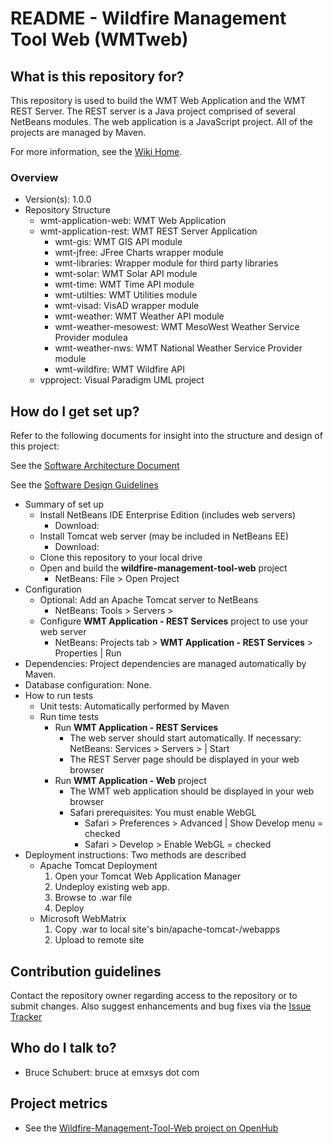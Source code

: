 # README - Wildfire Management Tool Web (WMTweb) #

## What is this repository for? ##

This repository is used to build the WMT Web Application and the WMT REST Server.
The REST server is a Java project comprised of several NetBeans modules. 
The web application is a JavaScript project.
All of the projects are managed by Maven.

For more information, see the [Wiki Home](https://bitbucket.org/emxsys/wildfire-management-tool-web/wiki/Home).

### Overview ###

* Version(s): 1.0.0
* Repository Structure
    * wmt-application-web: WMT Web Application
    * wmt-application-rest: WMT REST Server Application 
        * wmt-gis: WMT GIS API module
        * wmt-jfree: JFree Charts wrapper module
        * wmt-libraries: Wrapper module for third party libraries
        * wmt-solar: WMT Solar API module
        * wmt-time: WMT Time API module
        * wmt-utilties: WMT Utilities module
        * wmt-visad: VisAD wrapper module
        * wmt-weather: WMT Weather API module
        * wmt-weather-mesowest: WMT MesoWest Weather Service Provider modulea
        * wmt-weather-nws: WMT National Weather Service Provider module
        * wmt-wildfire: WMT Wildfire API
    * vpproject: Visual Paradigm UML project

## How do I get set up? ##
Refer to the following documents for insight into the structure and design of this project:

See the [Software Architecture Document](https://bitbucket.org/emxsys/wildfire-management-tool-web/wiki/Software%20Architecture)

See the [Software Design Guidelines](https://bitbucket.org/emxsys/wildfire-management-tool-web/wiki/Software%20Design)

* Summary of set up
    * Install NetBeans IDE Enterprise Edition (includes web servers)
        * Download: 
    * Install Tomcat web server (may be included in NetBeans EE)
        * Download: 
    * Clone this repository to your local drive
    * Open and build the **wildfire-management-tool-web** project
        * NetBeans: File > Open Project 
* Configuration
    * Optional: Add an Apache Tomcat server to NetBeans
        * NetBeans: Tools > Servers > <Add Server...>
    * Configure **WMT Application - REST Services** project to use your web server
        * NetBeans: Projects tab > **WMT Application - REST Services** > Properties | Run
* Dependencies: Project dependencies are managed automatically by Maven. 
* Database configuration: None.
* How to run tests
    * Unit tests: Automatically performed by Maven
    * Run time tests
        * Run **WMT Application - REST Services**
            * The web server should start automatically. If necessary: NetBeans: Services > Servers > <Server Name> | Start
            * The REST Server page should be displayed in your web browser
        * Run **WMT Application - Web** project
            * The WMT web application should be displayed in your web browser
            * Safari prerequisites: You must enable WebGL
                * Safari > Preferences > Advanced | Show Develop menu = checked
                * Safari > Develop > Enable WebGL = checked
* Deployment instructions: Two methods are described
    * Apache Tomcat Deployment
        1. Open your Tomcat Web Application Manager
        1. Undeploy existing web app.
        1. Browse to .war file
        1. Deploy
    * Microsoft WebMatrix
        1. Copy .war to local site's bin/apache-tomcat-<version>/webapps
        1. Upload to remote site
    
## Contribution guidelines ##
Contact the repository owner regarding access to the repository or to submit changes.
Also suggest enhancements and bug fixes via the [Issue Tracker](https://bitbucket.org/emxsys/wildfire-management-tool-web/issues)

## Who do I talk to? ##
* Bruce Schubert: bruce at emxsys dot com

## Project metrics
* See the [Wildfire-Management-Tool-Web project on OpenHub](https://www.openhub.net/p/wildfire-management-tool-web)